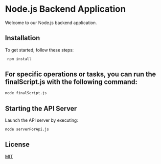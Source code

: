 # Node.js Backend Application

Welcome to our Node.js backend application.

## Installation

To get started, follow these steps:

```bash
 npm install

```

## For specific operations or tasks, you can run the finalScript.js with the following command:

```bash
node finalScript.js
```

## Starting the API Server
Launch the API server by executing:

```bash
node serverForApi.js
```

## License

[MIT](https://choosealicense.com/licenses/mit/)